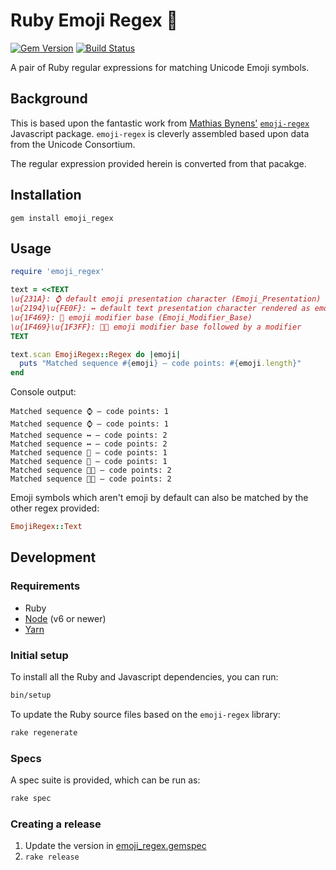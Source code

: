 # Ruby Emoji Regex 💎

[![Gem Version](https://badge.fury.io/rb/emoji_regex.svg)](https://rubygems.org/gems/emoji_regex) [![Build Status](https://travis-ci.org/ticky/ruby-emoji-regex.svg?branch=master)](https://travis-ci.org/ticky/ruby-emoji-regex)

A pair of Ruby regular expressions for matching Unicode Emoji symbols.

## Background

This is based upon the fantastic work from [Mathias Bynens'](https://mathiasbynens.be/) [`emoji-regex`](https://github.com/mathiasbynens/emoji-regex) Javascript package. `emoji-regex` is cleverly assembled based upon data from the Unicode Consortium.

The regular expression provided herein is converted from that pacakge.

## Installation

```shell
gem install emoji_regex
```

## Usage

```ruby
require 'emoji_regex'

text = <<TEXT
\u{231A}: ⌚️ default emoji presentation character (Emoji_Presentation)
\u{2194}\u{FE0F}: ↔️ default text presentation character rendered as emoji
\u{1F469}: 👩 emoji modifier base (Emoji_Modifier_Base)
\u{1F469}\u{1F3FF}: 👩🏿 emoji modifier base followed by a modifier
TEXT

text.scan EmojiRegex::Regex do |emoji|
  puts "Matched sequence #{emoji} — code points: #{emoji.length}"
end
```

Console output:

```
Matched sequence ⌚ — code points: 1
Matched sequence ⌚ — code points: 1
Matched sequence ↔️ — code points: 2
Matched sequence ↔️ — code points: 2
Matched sequence 👩 — code points: 1
Matched sequence 👩 — code points: 1
Matched sequence 👩🏿 — code points: 2
Matched sequence 👩🏿 — code points: 2
```

Emoji symbols which aren't emoji by default can also be matched by the other regex provided:

```ruby
EmojiRegex::Text
```

## Development

### Requirements

* Ruby
* [Node](https://nodejs.org) (v6 or newer)
* [Yarn](https://yarnpkg.com)

### Initial setup

To install all the Ruby and Javascript dependencies, you can run:

```bash
bin/setup
```

To update the Ruby source files based on the `emoji-regex` library:

```bash
rake regenerate
```

### Specs

A spec suite is provided, which can be run as:

```bash
rake spec
```

### Creating a release

1. Update the version in [emoji_regex.gemspec](emoji_regex.gemspec)
1. `rake release`
